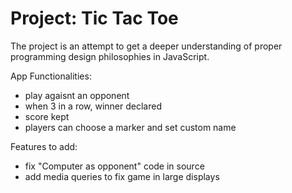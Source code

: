 # Project: Tic Tac Toe

The project is an attempt to get a deeper understanding of proper programming design philosophies in JavaScript.

App Functionalities:

- play agaisnt an opponent
- when 3 in a row, winner declared
- score kept
- players can choose a marker and set custom name

Features to add:

- fix "Computer as opponent" code in source
- add media queries to fix game in large displays
